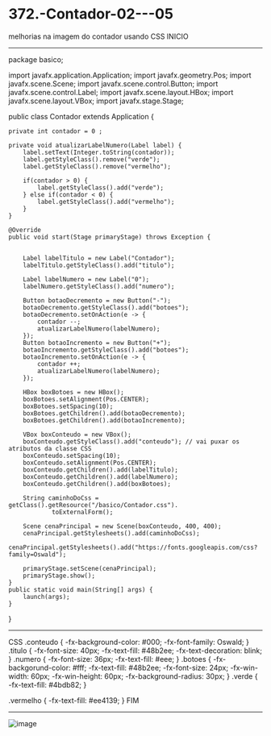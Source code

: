 # 372.-Contador-02---05
melhorias na imagem do contador usando CSS
INICIO
_________________________________________
package basico;

import javafx.application.Application;
import javafx.geometry.Pos;
import javafx.scene.Scene;
import javafx.scene.control.Button;
import javafx.scene.control.Label;
import javafx.scene.layout.HBox;
import javafx.scene.layout.VBox;
import javafx.stage.Stage;

public class Contador extends Application {

	private int contador = 0 ;
	
	private void atualizarLabelNumero(Label label) {
		label.setText(Integer.toString(contador));	
		label.getStyleClass().remove("verde");
		label.getStyleClass().remove("vermelho");	
		
		if(contador > 0) {
			label.getStyleClass().add("verde");
		} else if(contador < 0) {
			label.getStyleClass().add("vermelho");
		}
	}
	
	@Override
	public void start(Stage primaryStage) throws Exception {

		
		Label labelTitulo = new Label("Contador");
		labelTitulo.getStyleClass().add("titulo");
		
		Label labelNumero = new Label("0");
		labelNumero.getStyleClass().add("numero");
		
		Button botaoDecremento = new Button("-");
		botaoDecremento.getStyleClass().add("botoes");
		botaoDecremento.setOnAction(e -> {
			contador --;
			atualizarLabelNumero(labelNumero);
		});		
		Button botaoIncremento = new Button("+");
		botaoIncremento.getStyleClass().add("botoes");
		botaoIncremento.setOnAction(e -> {
			contador ++;  
			atualizarLabelNumero(labelNumero);			
		});
		
		HBox boxBotoes = new HBox();
		boxBotoes.setAlignment(Pos.CENTER);
		boxBotoes.setSpacing(10);
		boxBotoes.getChildren().add(botaoDecremento);
		boxBotoes.getChildren().add(botaoIncremento);
		
		VBox boxConteudo = new VBox();
		boxConteudo.getStyleClass().add("conteudo"); // vai puxar os atributos da classe CSS
		boxConteudo.setSpacing(10);
		boxConteudo.setAlignment(Pos.CENTER);
		boxConteudo.getChildren().add(labelTitulo);
		boxConteudo.getChildren().add(labelNumero);
		boxConteudo.getChildren().add(boxBotoes);
				
		String caminhoDoCss = getClass().getResource("/basico/Contador.css").
				toExternalForm();
		
		Scene cenaPrincipal = new Scene(boxConteudo, 400, 400);
		cenaPrincipal.getStylesheets().add(caminhoDoCss);
		cenaPrincipal.getStylesheets().add("https://fonts.googleapis.com/css?family=Oswald");

		primaryStage.setScene(cenaPrincipal);
		primaryStage.show();	
	}
	public static void main(String[] args) {
		launch(args);
	}
}
_______________________________________
CSS
.conteudo {
	-fx-background-color: #000;
	-fx-font-family: Oswald;
}
.titulo {
		-fx-font-size: 40px; 
		-fx-text-fill: #48b2ee;
		-fx-text-decoration: blink;
}
.numero {
	    -fx-font-size: 36px;
		-fx-text-fill: #eee;
}
.botoes {
	-fx-backgorund-color: #fff;
	-fx-text-fill: #48b2ee;
	-fx-font-size: 24px;
	-fx-win-width: 60px;
	-fx-win-height: 60px;
	-fx-background-radius: 30px;
}
.verde {
	-fx-text-fill: #4bdb82;
}

.vermelho {
	-fx-text-fill: #ee4139;
}
FIM
____________________________________

![image](https://user-images.githubusercontent.com/95525963/152706098-c250baec-93f3-4f00-adaf-f79fcaca4078.png)
